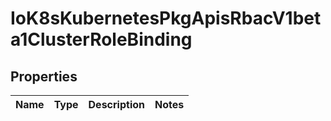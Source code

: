 
# IoK8sKubernetesPkgApisRbacV1beta1ClusterRoleBinding

## Properties
Name | Type | Description | Notes
------------ | ------------- | ------------- | -------------



